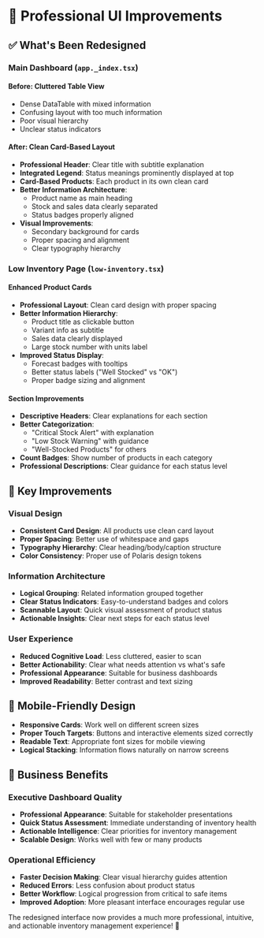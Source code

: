# 🎨 Professional UI Improvements

## ✅ What's Been Redesigned

### Main Dashboard (`app._index.tsx`)

#### Before: Cluttered Table View
- Dense DataTable with mixed information
- Confusing layout with too much information
- Poor visual hierarchy
- Unclear status indicators

#### After: Clean Card-Based Layout
- **Professional Header**: Clear title with subtitle explanation
- **Integrated Legend**: Status meanings prominently displayed at top
- **Card-Based Products**: Each product in its own clean card
- **Better Information Architecture**: 
  - Product name as main heading
  - Stock and sales data clearly separated
  - Status badges properly aligned
- **Visual Improvements**:
  - Secondary background for cards
  - Proper spacing and alignment
  - Clear typography hierarchy

### Low Inventory Page (`low-inventory.tsx`)

#### Enhanced Product Cards
- **Professional Layout**: Clean card design with proper spacing
- **Better Information Hierarchy**:
  - Product title as clickable button
  - Variant info as subtitle
  - Sales data clearly displayed
  - Large stock number with units label
- **Improved Status Display**:
  - Forecast badges with tooltips
  - Better status labels ("Well Stocked" vs "OK")
  - Proper badge sizing and alignment

#### Section Improvements
- **Descriptive Headers**: Clear explanations for each section
- **Better Categorization**:
  - "Critical Stock Alert" with explanation
  - "Low Stock Warning" with guidance
  - "Well-Stocked Products" for others
- **Count Badges**: Show number of products in each category
- **Professional Descriptions**: Clear guidance for each status level

## 🎯 Key Improvements

### Visual Design
- **Consistent Card Design**: All products use clean card layout
- **Proper Spacing**: Better use of whitespace and gaps
- **Typography Hierarchy**: Clear heading/body/caption structure
- **Color Consistency**: Proper use of Polaris design tokens

### Information Architecture
- **Logical Grouping**: Related information grouped together
- **Clear Status Indicators**: Easy-to-understand badges and colors
- **Scannable Layout**: Quick visual assessment of product status
- **Actionable Insights**: Clear next steps for each status level

### User Experience
- **Reduced Cognitive Load**: Less cluttered, easier to scan
- **Better Actionability**: Clear what needs attention vs what's safe
- **Professional Appearance**: Suitable for business dashboards
- **Improved Readability**: Better contrast and text sizing

## 📱 Mobile-Friendly Design
- **Responsive Cards**: Work well on different screen sizes
- **Proper Touch Targets**: Buttons and interactive elements sized correctly
- **Readable Text**: Appropriate font sizes for mobile viewing
- **Logical Stacking**: Information flows naturally on narrow screens

## 🚀 Business Benefits

### Executive Dashboard Quality
- **Professional Appearance**: Suitable for stakeholder presentations
- **Quick Status Assessment**: Immediate understanding of inventory health
- **Actionable Intelligence**: Clear priorities for inventory management
- **Scalable Design**: Works well with few or many products

### Operational Efficiency
- **Faster Decision Making**: Clear visual hierarchy guides attention
- **Reduced Errors**: Less confusion about product status
- **Better Workflow**: Logical progression from critical to safe items
- **Improved Adoption**: More pleasant interface encourages regular use

The redesigned interface now provides a much more professional, intuitive, and actionable inventory management experience! 🎉
